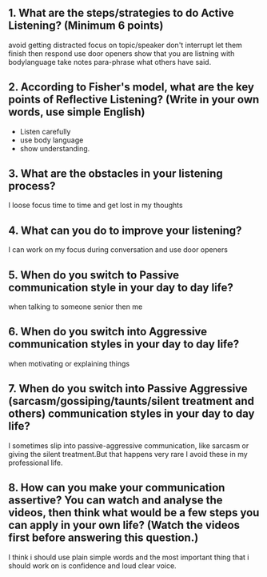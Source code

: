 ## 1. What are the steps/strategies to do Active Listening? (Minimum 6 points)
avoid getting distracted
focus on topic/speaker
don't interrupt
let them finish then respond
use door openers
show that you are listning with bodylanguage
take notes
para-phrase what others have said.

## 2. According to Fisher's model, what are the key points of Reflective Listening? (Write in your own words, use simple English)
- Listen carefully
- use body language
- show understanding.

## 3. What are the obstacles in your listening process?
I loose focus time to time and get lost in my thoughts

## 4. What can you do to improve your listening?
I can work on my focus during conversation and use door openers

## 5. When do you switch to Passive communication style in your day to day life?
when talking to someone senior then me 

## 6. When do you switch into Aggressive communication styles in your day to day life?
when motivating or explaining things

## 7. When do you switch into Passive Aggressive (sarcasm/gossiping/taunts/silent treatment and others) communication styles in your day to day life?
I sometimes slip into passive-aggressive communication, like sarcasm or giving the silent treatment.But that happens very rare I avoid these in my professional life.


## 8. How can you make your communication assertive? You can watch and analyse the videos, then think what would be a few steps you can apply in your own life? (Watch the videos first before answering this question.)
I think i should use plain simple words and the most important thing that i should work on is confidence and loud clear voice.
